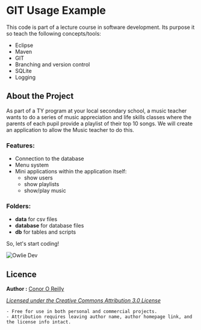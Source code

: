 # GIT Usage Example

This code is part of a lecture course in software development. Its purpose it so teach the following concepts/tools:
* Eclipse
* Maven
* GIT
* Branching and version control
* SQLite
* Logging

## About the Project
As part of a TY program at your local secondary school, a music teacher wants to do a series of music appreciation and life skills classes where the parents of each pupil provide a playlist of their top 10 songs. We will create an application to allow the Music teacher to do this.

### Features:
+ Connection to the database
+ Menu system
+ Mini applications within the application itself:
	- show users
	- show playlists
	- show/play music

### Folders:

* **data** for csv files
* **database** for database files
* **db** for tables and scripts


So, let's start coding!

![Owlie Dev](http://rlv.zcache.com/cartoon_owl_with_headphones_stickers-r91958afc453147f49cb7b37185600df0_v9waf_8byvr_512.jpg "Owlie Dev")

## Licence

**Author :** [Conor O Reilly](http://ie.linkedin.com/in/conororeilly)

*[Licensed under the Creative Commons Attribution 3.0 License](http://creativecommons.org/licenses/by/3.0/)*

	- Free for use in both personal and commercial projects.
	- Attribution requires leaving author name, author homepage link, and the license info intact.
